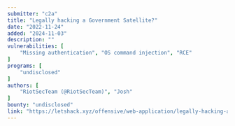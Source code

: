 ```yaml
---
submitter: "c2a"
title: "Legally hacking a Government Satellite?"
date: "2022-11-24"
added: "2024-11-03"
description: ""
vulnerabilities: [
    "Missing authentication", "OS command injection", "RCE"
]
programs: [
    "undisclosed"
]
authors: [
    "RiotSecTeam (@RiotSecTeam)", "Josh"
]
bounty: "undisclosed"
link: "https://letshack.xyz/offensive/web-application/legally-hacking-a-government-satellite"
---
```




